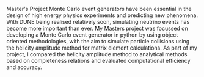 Master's Project
Monte Carlo event generators have been essential in the design of high energy physics experiments and predicting new phenomena. With DUNE being realised relatively soon, simulating neutrino events has become more important than ever. My Masters project was focussed on developing a Monte Carlo event generator in python by using object oriented methodologies, with the aim to simulate particle collisions using the helicity amplitude method for matrix element calculations. As part of my project, I compared the helicity amplitude method to analytical methods based on completeness relations and evaluated computational efficiency and accuracy. 


